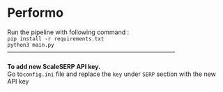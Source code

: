 # Performo

Run the pipeline with following command :<br>
```pip install -r requirements.txt```<br>
```python3 main.py```<br>
–––––––––––––––––––––––––––––––––––––––––––––––––––––––<br>
<br>
**To add new ScaleSERP API key.**<br>Go to```config.ini``` file and replace the ```key``` under ```SERP``` section with the new API key